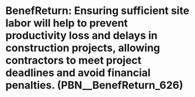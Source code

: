 # BenefReturn: __Ensuring sufficient site labor will help to prevent productivity loss and delays in construction projects, allowing contractors to meet project deadlines and avoid financial penalties.__ (PBN__BenefReturn_626)

